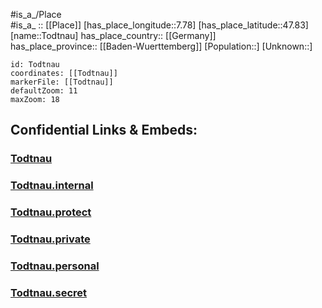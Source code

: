 ﻿---
location: [47.83,7.78] 
mapzoom: [7,12] 
mapmarker: city 
type: City
tags:
- geo/City


SpocWebEntityId: 34893
isDeleted: false
confidential: public

---
#is_a_/Place  
#is_a_ :: [[Place]] 
[has_place_longitude::7.78] 
[has_place_latitude::47.83] 
[name::Todtnau] 
has_place_country:: [[Germany]]  
has_place_province:: [[Baden-Wuerttemberg]] 
[Population::] 
[Unknown::] 


```leaflet
id: Todtnau
coordinates: [[Todtnau]] 
markerFile: [[Todtnau]] 
defaultZoom: 11 
maxZoom: 18
```


## Confidential Links & Embeds: 

### [Todtnau](/_public/Earth/Continent/Europe/Europe~Central/Germany/Germany~West/Baden-Wuerttemberg/counties~BW/Breisgau-Schwarzw/cities~Breisgau-SW/Staufen-Münstertal/City/Todtnau.md) 

### [Todtnau.internal](/_internal/Earth/Continent/Europe/Europe~Central/Germany/Germany~West/Baden-Wuerttemberg/counties~BW/Breisgau-Schwarzw/cities~Breisgau-SW/Staufen-Münstertal/City/Todtnau.internal.md) 

### [Todtnau.protect](/_protect/Earth/Continent/Europe/Europe~Central/Germany/Germany~West/Baden-Wuerttemberg/counties~BW/Breisgau-Schwarzw/cities~Breisgau-SW/Staufen-Münstertal/City/Todtnau.protect.md) 

### [Todtnau.private](/_private/Earth/Continent/Europe/Europe~Central/Germany/Germany~West/Baden-Wuerttemberg/counties~BW/Breisgau-Schwarzw/cities~Breisgau-SW/Staufen-Münstertal/City/Todtnau.private.md) 

### [Todtnau.personal](/_personal/Earth/Continent/Europe/Europe~Central/Germany/Germany~West/Baden-Wuerttemberg/counties~BW/Breisgau-Schwarzw/cities~Breisgau-SW/Staufen-Münstertal/City/Todtnau.personal.md) 

### [Todtnau.secret](/_secret/Earth/Continent/Europe/Europe~Central/Germany/Germany~West/Baden-Wuerttemberg/counties~BW/Breisgau-Schwarzw/cities~Breisgau-SW/Staufen-Münstertal/City/Todtnau.secret.md) 
